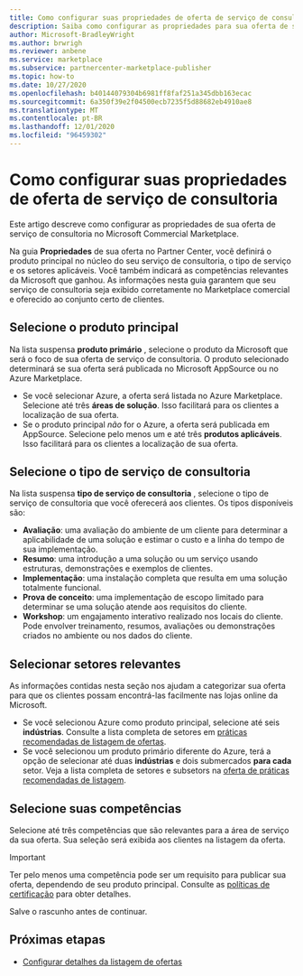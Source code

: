 ```yaml
---
title: Como configurar suas propriedades de oferta de serviço de consultoria no Microsoft Partner Center
description: Saiba como configurar as propriedades para sua oferta de serviço de consultoria no Microsoft Commercial Marketplace usando o Partner Center.
author: Microsoft-BradleyWright
ms.author: brwrigh
ms.reviewer: anbene
ms.service: marketplace
ms.subservice: partnercenter-marketplace-publisher
ms.topic: how-to
ms.date: 10/27/2020
ms.openlocfilehash: b40144079304b6981ff8faf251a345dbb163ecac
ms.sourcegitcommit: 6a350f39e2f04500ecb7235f5d88682eb4910ae8
ms.translationtype: MT
ms.contentlocale: pt-BR
ms.lasthandoff: 12/01/2020
ms.locfileid: "96459302"
---
```

# <a name="how-to-configure-your-consulting-service-offer-properties"></a>Como configurar suas propriedades de oferta de serviço de consultoria

Este artigo descreve como configurar as propriedades de sua oferta de serviço de consultoria no Microsoft Commercial Marketplace.

Na guia **Propriedades** de sua oferta no Partner Center, você definirá o produto principal no núcleo do seu serviço de consultoria, o tipo de serviço e os setores aplicáveis. Você também indicará as competências relevantes da Microsoft que ganhou. As informações nesta guia garantem que seu serviço de consultoria seja exibido corretamente no Marketplace comercial e oferecido ao conjunto certo de clientes.

## <a name="select-the-primary-product"></a>Selecione o produto principal

Na lista suspensa **produto primário** , selecione o produto da Microsoft que será o foco de sua oferta de serviço de consultoria. O produto selecionado determinará se sua oferta será publicada no Microsoft AppSource ou no Azure Marketplace.

* Se você selecionar Azure, a oferta será listada no Azure Marketplace. Selecione até três **áreas de solução**. Isso facilitará para os clientes a localização de sua oferta.
* Se o produto principal *não* for o Azure, a oferta será publicada em AppSource. Selecione pelo menos um e até três **produtos aplicáveis**. Isso facilitará para os clientes a localização de sua oferta.

## <a name="select-the-consulting-service-type"></a>Selecione o tipo de serviço de consultoria

Na lista suspensa **tipo de serviço de consultoria** , selecione o tipo de serviço de consultoria que você oferecerá aos clientes. Os tipos disponíveis são:

* **Avaliação**: uma avaliação do ambiente de um cliente para determinar a aplicabilidade de uma solução e estimar o custo e a linha do tempo de sua implementação.
* **Resumo**: uma introdução a uma solução ou um serviço usando estruturas, demonstrações e exemplos de clientes.
* **Implementação**: uma instalação completa que resulta em uma solução totalmente funcional.
* **Prova de conceito**: uma implementação de escopo limitado para determinar se uma solução atende aos requisitos do cliente.
* **Workshop**: um engajamento interativo realizado nos locais do cliente. Pode envolver treinamento, resumos, avaliações ou demonstrações criados no ambiente ou nos dados do cliente.

## <a name="select-relevant-industries"></a>Selecionar setores relevantes

As informações contidas nesta seção nos ajudam a categorizar sua oferta para que os clientes possam encontrá-las facilmente nas lojas online da Microsoft.

* Se você selecionou Azure como produto principal, selecione até seis **indústrias**. Consulte a lista completa de setores em [práticas recomendadas de listagem de ofertas](./gtm-offer-listing-best-practices.md).
* Se você selecionou um produto primário diferente do Azure, terá a opção de selecionar até duas **indústrias** e dois submercados **para cada** setor. Veja a lista completa de setores e subsetors na [oferta de práticas recomendadas de listagem](./gtm-offer-listing-best-practices.md).

## <a name="select-your-competencies"></a>Selecione suas competências

Selecione até três competências que são relevantes para a área de serviço da sua oferta. Sua seleção será exibida aos clientes na listagem da oferta.

> [!IMPORTANT]
> Ter pelo menos uma competência pode ser um requisito para publicar sua oferta, dependendo de seu produto principal. Consulte as [políticas de certificação](/legal/marketplace/certification-policies#800-consulting-services) para obter detalhes.

Salve o rascunho antes de continuar.

## <a name="next-steps"></a>Próximas etapas

* [Configurar detalhes da listagem de ofertas](create-consulting-service-offer-listing.md)